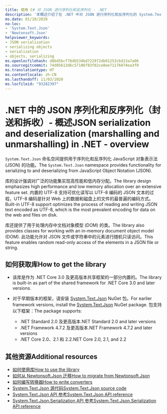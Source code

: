 ```yaml
---
title: 使用 C# 对 JSON 进行序列化和反序列化 - .NET
description: '本概述介绍了在 .NET 中对 JSON 进行序列化和反序列化的 System.Text.Json 命名空间功能。'
ms.date: 01/10/2020
no-loc:
- 'System.Text.Json'
- 'Newtonsoft.Json'
helpviewer_keywords:
- JSON serialization
- serializing objects
- serialization
- objects, serializing
ms.openlocfilehash: d8bd5bcf78db534bd722972db01253cbd13a7a06
ms.sourcegitcommit: 74d05613d6c57106f83f82ce8ee71176874ea3f0
ms.translationtype: HT
ms.contentlocale: zh-CN
ms.lasthandoff: 11/03/2020
ms.locfileid: "93282397"
---
```

# <a name="json-serialization-and-deserialization-marshalling-and-unmarshalling-in-net---overview"></a><span data-ttu-id="38d99-103">.NET 中的 JSON 序列化和反序列化（封送和拆收）- 概述</span><span class="sxs-lookup"><span data-stu-id="38d99-103">JSON serialization and deserialization (marshalling and unmarshalling) in .NET - overview</span></span>

<span data-ttu-id="38d99-104">`System.Text.Json` 命名空间提供用于序列化和反序列化 JavaScript 对象表示法 (JSON) 的功能。</span><span class="sxs-lookup"><span data-stu-id="38d99-104">The `System.Text.Json` namespace provides functionality for serializing to and deserializing from JavaScript Object Notation (JSON).</span></span>

<span data-ttu-id="38d99-105">库的设计强调对广泛的功能集实现高性能和低内存分配。</span><span class="sxs-lookup"><span data-stu-id="38d99-105">The library design emphasizes high performance and low memory allocation over an extensive feature set.</span></span> <span data-ttu-id="38d99-106">内置的 UTF-8 支持可优化读写以 UTF-8 编码的 JSON 文本的过程，UTF-8 编码是针对 Web 上的数据和磁盘上的文件的最普遍的编码方式。</span><span class="sxs-lookup"><span data-stu-id="38d99-106">Built-in UTF-8 support optimizes the process of reading and writing JSON text encoded as UTF-8, which is the most prevalent encoding for data on the web and files on disk.</span></span>

<span data-ttu-id="38d99-107">库还提供了用于处理内存中文档对象模型 (DOM) 的类。</span><span class="sxs-lookup"><span data-stu-id="38d99-107">The library also provides classes for working with an in-memory document object model (DOM).</span></span> <span data-ttu-id="38d99-108">此功能允许对 JSON 文件或字符串中的元素进行随机只读访问。</span><span class="sxs-lookup"><span data-stu-id="38d99-108">This feature enables random read-only access of the elements in a JSON file or string.</span></span>

## <a name="how-to-get-the-library"></a><span data-ttu-id="38d99-109">如何获取库</span><span class="sxs-lookup"><span data-stu-id="38d99-109">How to get the library</span></span>

* <span data-ttu-id="38d99-110">该库是作为 .NET Core 3.0 及更高版本共享框架的一部分内置的。</span><span class="sxs-lookup"><span data-stu-id="38d99-110">The library is built-in as part of the shared framework for .NET Core 3.0 and later versions.</span></span>
* <span data-ttu-id="38d99-111">对于早期版本的框架，请安装 [System.Text.Json](https://www.nuget.org/packages/System.Text.Json) NuGet 包。</span><span class="sxs-lookup"><span data-stu-id="38d99-111">For earlier framework versions, install the [System.Text.Json](https://www.nuget.org/packages/System.Text.Json) NuGet package.</span></span> <span data-ttu-id="38d99-112">包支持以下框架：</span><span class="sxs-lookup"><span data-stu-id="38d99-112">The package supports:</span></span>

  * <span data-ttu-id="38d99-113">.NET Standard 2.0 及更高版本</span><span class="sxs-lookup"><span data-stu-id="38d99-113">.NET Standard 2.0 and later versions</span></span>
  * <span data-ttu-id="38d99-114">.NET Framework 4.7.2 及更高版本</span><span class="sxs-lookup"><span data-stu-id="38d99-114">.NET Framework 4.7.2 and later versions</span></span>
  * <span data-ttu-id="38d99-115">.NET Core 2.0、2.1 和 2.2</span><span class="sxs-lookup"><span data-stu-id="38d99-115">.NET Core 2.0, 2.1, and 2.2</span></span>

## <a name="additional-resources"></a><span data-ttu-id="38d99-116">其他资源</span><span class="sxs-lookup"><span data-stu-id="38d99-116">Additional resources</span></span>

* [<span data-ttu-id="38d99-117">如何使用库</span><span class="sxs-lookup"><span data-stu-id="38d99-117">How to use the library</span></span>](system-text-json-how-to.md)
* [<span data-ttu-id="38d99-118">如何从 Newtonsoft.Json 迁移</span><span class="sxs-lookup"><span data-stu-id="38d99-118">How to migrate from Newtonsoft.Json</span></span>](system-text-json-migrate-from-newtonsoft-how-to.md)
* [<span data-ttu-id="38d99-119">如何编写转换器</span><span class="sxs-lookup"><span data-stu-id="38d99-119">How to write converters</span></span>](system-text-json-converters-how-to.md)
* <span data-ttu-id="38d99-120">[System.Text.Json 源代码](https://github.com/dotnet/runtime/tree/81bf79fd9aa75305e55abe2f7e9ef3f60624a3a1/src/libraries/System.Text.Json)</span><span class="sxs-lookup"><span data-stu-id="38d99-120">[System.Text.Json source code](https://github.com/dotnet/runtime/tree/81bf79fd9aa75305e55abe2f7e9ef3f60624a3a1/src/libraries/System.Text.Json)</span></span>
* <span data-ttu-id="38d99-121">[System.Text.Json API 参考](xref:System.Text.Json)</span><span class="sxs-lookup"><span data-stu-id="38d99-121">[System.Text.Json API reference](xref:System.Text.Json)</span></span>
* <span data-ttu-id="38d99-122">[System.Text.Json.Serialization API 参考](xref:System.Text.Json.Serialization)</span><span class="sxs-lookup"><span data-stu-id="38d99-122">[System.Text.Json.Serialization API reference](xref:System.Text.Json.Serialization)</span></span>
<!-- * [Roadmap](https://github.com/dotnet/runtime/blob/81bf79fd9aa75305e55abe2f7e9ef3f60624a3a1/src/libraries/System.Text.Json/roadmap/README.md)-->
